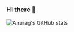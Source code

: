 ### Hi there 👋

![Anurag's GitHub stats](https://github-readme-stats.vercel.app/api?username=zubairkhan1234=dark&show_icons=true)

